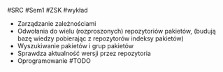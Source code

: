 #SRC #Sem1 #ZSK #wykład 

- Zarządzanie zależnościami
- Odwołania do wielu (rozproszonych) repozytoriów pakietów, (budują bazę wiedzy pobierając z repozytorów indeksy pakietów)
- Wyszukiwanie pakietów i grup pakietów
- Sprawdza aktualność wersji przez repozytoria
- Oprogramowanie #TODO